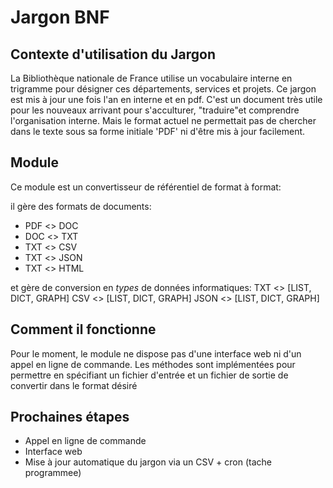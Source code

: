 # Jargon BNF

## Contexte d'utilisation du Jargon
La Bibliothèque nationale de France utilise un vocabulaire interne en trigramme pour désigner ces départements, services et projets.
Ce jargon est mis à jour une fois l'an en interne et en pdf.
C'est un document très utile pour les nouveaux arrivant pour s'acculturer, "traduire"et comprendre l'organisation interne.
Mais le format actuel ne permettait pas de chercher dans le texte sous sa forme initiale 'PDF' ni d'être mis à jour facilement.

## Module
Ce module est un convertisseur de référentiel de format à format:

il gère des formats de documents:
* PDF <> DOC
* DOC <> TXT
* TXT <> CSV
* TXT <> JSON
* TXT <> HTML


et gère de conversion en *types* de données informatiques:
TXT <> [LIST, DICT, GRAPH]
CSV <> [LIST, DICT, GRAPH]
JSON <> [LIST, DICT, GRAPH]

## Comment il fonctionne

Pour le moment, le module ne dispose pas d'une interface web ni d'un appel en ligne de commande.
Les méthodes sont implémentées pour permettre
en spécifiant un fichier d'entrée et un fichier de sortie de convertir dans le format désiré

## Prochaines étapes

* Appel en ligne de commande
* Interface web
* Mise à jour automatique du jargon via un CSV + cron (tache programmee)
